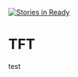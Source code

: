 [![Stories in Ready](https://badge.waffle.io/ztiruam/TFT.png?label=ready&title=Ready)](https://waffle.io/ztiruam/TFT)
# TFT
test
